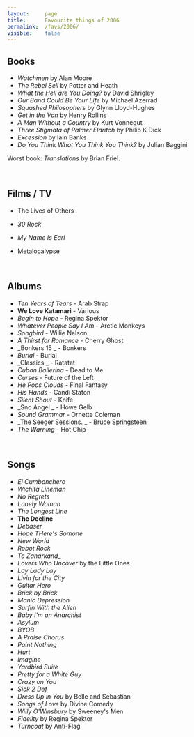 ```yaml
---
layout:     page
title:      Favourite things of 2006
permalink:  /favs/2006/
visible:    false
---
```


## Books

* _Watchmen_ by Alan Moore
* _The Rebel Sell_ by Potter and Heath
* _What the Hell are You Doing?_ by David Shrigley
* _Our Band Could Be Your Life_ by Michael Azerrad
* _Squashed Philosophers_ by Glynn Lloyd-Hughes
* _Get in the Van_ by Henry Rollins
* _A Man Without a Country_ by Kurt Vonnegut 
* _Three Stigmata of Palmer Eldritch_ by Philip K Dick
* _Excession_ by Iain Banks
* _Do You Think What You Think You Think?_ by Julian Baggini

Worst book: _Translations_ by Brian Friel.

<br>

## Films / TV

* The Lives of Others

* _30 Rock_
* _My Name Is Earl_
* Metalocalypse

<br>

## Albums

* _Ten Years of Tears_ - Arab Strap
* **We Love Katamari** - Various
* _Begin to Hope_ - Regina Spektor
* _Whatever People Say I Am_ - Arctic Monkeys
* _Songbird_ - Willie Nelson
* _A Thirst for Romance_ - Cherry Ghost
* _Bonkers 15 _ - Bonkers
* _Burial_ - Burial
* _Classics _ - Ratatat
* _Cuban Ballerina_ - Dead to Me
* _Curses_ - Future of the Left
* _He Poos Clouds_ - Final Fantasy
* _His Hands_ - Candi Staton
* _Silent Shout_ - Knife
* _Sno Angel _ - Howe Gelb
* _Sound Grammar_ - Ornette Coleman
* _The Seeger Sessions. _ - Bruce Springsteen
* _The Warning_ - Hot Chip

<br>

## Songs

* _El Cumbanchero_
* _Wichita Lineman_
* _No Regrets_
* _Lonely Woman_
* _The Longest Line_
* **The Decline**
* _Debaser_
* _Hope THere's Somone_
* _New World_
* _Robot Rock_
* _To Zanarkand__
* _Lovers Who Uncover_ by the Little Ones
* _Lay Lady Lay_
* _Livin for the City_
* _Guitar Hero_
* _Brick by Brick_
* _Manic Depression_
* _Surfin With the Alien_
* _Baby I'm an Anarchist_
* _Asylum_
* _BYOB_
* _A Praise Chorus_
* _Paint Nothing_
* _Hurt_
* _Imagine_
* _Yardbird Suite_
* _Pretty for a White Guy_
* _Crazy on You_
* _Sick 2 Def_
* _Dress Up in You_ by Belle and Sebastian
* _Songs of Love_ by Divine Comedy
* _Willy O'Winsbury_ by Sweeney's Men
* _Fidelity_ by Regina Spektor
* _Turncoat_ by Anti-Flag